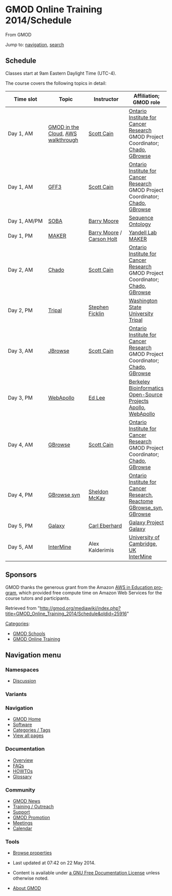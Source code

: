 <div id="mw-page-base" class="noprint">

</div>

<div id="mw-head-base" class="noprint">

</div>

<div id="content" class="mw-body" role="main">

<span id="top"></span>

<div id="mw-js-message" style="display:none;">

</div>



# <span dir="auto">GMOD Online Training 2014/Schedule</span>

<div id="bodyContent">

<div id="siteSub">

From GMOD

</div>

<div id="contentSub">

</div>

<div id="jump-to-nav" class="mw-jump">

Jump to: [navigation](#mw-navigation), [search](#p-search)

</div>

<div id="mw-content-text" class="mw-content-ltr" lang="en" dir="ltr">

## <span id="Schedule" class="mw-headline">Schedule</span>

Classes start at 9am Eastern Daylight Time (UTC-4).

The course covers the following topics in detail:

<table class="wikitable">
<colgroup>
<col style="width: 25%" />
<col style="width: 25%" />
<col style="width: 25%" />
<col style="width: 25%" />
</colgroup>
<thead>
<tr class="header">
<th>Time slot</th>
<th>Topic</th>
<th>Instructor</th>
<th>Affiliation; GMOD role</th>
</tr>
</thead>
<tbody>
<tr class="odd">
<td>Day 1, AM</td>
<td><a href="../Cloud.1" title="Cloud">GMOD in the Cloud</a>, <a
href="../AWS_walkthrough" title="AWS walkthrough">AWS
walkthrough</a></td>
<td><a href="../User:Scott" title="User:Scott">Scott Cain</a></td>
<td><a href="http://oicr.on.ca/" class="external text"
rel="nofollow">Ontario Institute for Cancer Research</a><br />
GMOD Project Coordinator; <a href="../Chado" class="mw-redirect"
title="Chado">Chado</a>, <a href="../GBrowse.1"
title="GBrowse">GBrowse</a></td>
</tr>
<tr class="even">
<td>Day 1, AM</td>
<td><a href="GFF3_Tutorial"
title="GMOD Online Training 2014/GFF3 Tutorial">GFF3</a></td>
<td><a href="../User:Scott" title="User:Scott">Scott Cain</a></td>
<td><a href="http://oicr.on.ca/" class="external text"
rel="nofollow">Ontario Institute for Cancer Research</a><br />
GMOD Project Coordinator; <a href="../Chado" class="mw-redirect"
title="Chado">Chado</a>, <a href="../GBrowse.1"
title="GBrowse">GBrowse</a></td>
</tr>
<tr class="odd">
<td>Day 1, AM/PM</td>
<td><a
href="http://gmod.org/wiki/GMOD_Online_Training_2014/SOBA_Tutorial"
title="GMOD Online Training 2014//SOBA Tutorial">SOBA</a></td>
<td><a href="../User:Bmoore" title="User:Bmoore">Barry Moore</a></td>
<td><a href="http://www.sequenceontology.org" class="external text"
rel="nofollow">Sequence Ontology</a><br />
</td>
</tr>
<tr class="even">
<td>Day 1, PM</td>
<td><a
href="http://weatherby.genetics.utah.edu/MAKER/wiki/index.php/MAKER_Tutorial_for_GMOD_Online_Training_2014"
class="external text" rel="nofollow">MAKER</a></td>
<td><a href="../User:Bmoore" title="User:Bmoore">Barry Moore</a> / <a
href="../User:Carsonholt" title="User:Carsonholt">Carson Holt</a></td>
<td><a href="http://www.yandell-lab.org" class="external text"
rel="nofollow">Yandell Lab</a><br />
<a href="../MAKER.1" title="MAKER">MAKER</a></td>
</tr>
<tr class="odd">
<td>Day 2, AM</td>
<td><a href="Chado_Tutorial"
title="GMOD Online Training 2014/Chado Tutorial">Chado</a></td>
<td><a href="../User:Scott" title="User:Scott">Scott Cain</a></td>
<td><a href="http://oicr.on.ca/" class="external text"
rel="nofollow">Ontario Institute for Cancer Research</a><br />
GMOD Project Coordinator; <a href="../Chado" class="mw-redirect"
title="Chado">Chado</a>, <a href="../GBrowse.1"
title="GBrowse">GBrowse</a></td>
</tr>
<tr class="even">
<td>Day 2, PM</td>
<td><a href="../Tripal_Tutorial_v2.0"
title="Tripal Tutorial v2.0">Tripal</a></td>
<td><a href="../User:Sficklin" title="User:Sficklin">Stephen
Ficklin</a></td>
<td><a href="http://www.wsu.edu" class="external text"
rel="nofollow">Washington State University</a><br />
<a href="../Tripal.1" title="Tripal">Tripal</a></td>
</tr>
<tr class="odd">
<td>Day 3, AM</td>
<td><a href="JBrowse_Tutorial"
title="GMOD Online Training 2014/JBrowse Tutorial">JBrowse</a></td>
<td><a href="../User:Scott" title="User:Scott">Scott Cain</a></td>
<td><a href="http://oicr.on.ca/" class="external text"
rel="nofollow">Ontario Institute for Cancer Research</a><br />
GMOD Project Coordinator; <a href="../Chado" class="mw-redirect"
title="Chado">Chado</a>, <a href="../GBrowse.1"
title="GBrowse">GBrowse</a></td>
</tr>
<tr class="even">
<td>Day 3, PM</td>
<td><a href="WebApollo_Tutorial"
title="GMOD Online Training 2014/WebApollo Tutorial">WebApollo</a></td>
<td><a href="../User:Elee" title="User:Elee">Ed Lee</a></td>
<td><a href="http://www.berkeleybop.org/" class="external text"
rel="nofollow">Berkeley Bioinformatics Open-Source Projects</a><br />
<a href="../Apollo.1" title="Apollo">Apollo</a>, <a
href="../WebApollo.1" title="WebApollo">WebApollo</a></td>
</tr>
<tr class="odd">
<td>Day 4, AM</td>
<td><a
href="http://gmod.org/mediawiki/index.php?title=GMOD_Online_Training_2014/GBrowse_Tutorial&amp;action=edit&amp;redlink=1"
class="new"
title="GMOD Online Training 2014/GBrowse Tutorial (page does not exist)">GBrowse</a></td>
<td><a href="../User:Scott" title="User:Scott">Scott Cain</a></td>
<td><a href="http://oicr.on.ca/" class="external text"
rel="nofollow">Ontario Institute for Cancer Research</a><br />
GMOD Project Coordinator; <a href="../Chado" class="mw-redirect"
title="Chado">Chado</a>, <a href="../GBrowse.1"
title="GBrowse">GBrowse</a></td>
</tr>
<tr class="even">
<td>Day 4, PM</td>
<td><a href="GBrowse_syn_Tutorial"
title="GMOD Online Training 2014/GBrowse syn Tutorial">GBrowse
syn</a></td>
<td><a href="../User:Mckays" title="User:Mckays">Sheldon McKay</a></td>
<td><a href="http://oicr.on.ca/" class="external text"
rel="nofollow">Ontario Institute for Cancer Research</a>, <a
href="http://www.reactome.org" class="external text"
rel="nofollow">Reactome</a><br />
<a href="../GBrowse_syn.1" title="GBrowse syn">GBrowse_syn</a>, <a
href="../GBrowse.1" title="GBrowse">GBrowse</a></td>
</tr>
<tr class="odd">
<td>Day 5, PM</td>
<td><a href="https://wiki.galaxyproject.org/Events/GMODSummerSchool2014"
class="external text" rel="nofollow">Galaxy</a></td>
<td><a href="https://wiki.galaxyproject.org/CarlEberhard"
class="external text" rel="nofollow">Carl Eberhard</a></td>
<td><a href="http://galaxyproject.org/" class="external text"
rel="nofollow">Galaxy Project</a><br />
<a href="../Galaxy.1" title="Galaxy">Galaxy</a></td>
</tr>
<tr class="even">
<td>Day 5, AM</td>
<td><a
href="http://gmod.org/mediawiki/index.php?title=GMOD_Online_Training_2014/InterMine_Tutorial&amp;action=edit&amp;redlink=1"
class="new"
title="GMOD Online Training 2014/InterMine Tutorial (page does not exist)">InterMine</a></td>
<td>Alex Kalderimis</td>
<td><a href="http://cam.ac.uk" class="external text"
rel="nofollow">University of Cambridge, UK</a><br />
<a href="../InterMine" title="InterMine">InterMine</a></td>
</tr>
</tbody>
</table>

## <span id="Sponsors" class="mw-headline">Sponsors</span>

GMOD thanks the generous grant from the Amazon
<a href="http://aws.amazon.com/grants/" class="external text"
rel="nofollow">AWS in Education program</a>, which provided free compute
time on Amazon Web Services for the course tutors and participants.

</div>

<div class="printfooter">

Retrieved from
"<http://gmod.org/mediawiki/index.php?title=GMOD_Online_Training_2014/Schedule&oldid=25916>"

</div>

<div id="catlinks" class="catlinks">

<div id="mw-normal-catlinks" class="mw-normal-catlinks">

[Categories](../Special:Categories "Special:Categories"):

- [GMOD Schools](../Category%3AGMOD_Schools "Category%3AGMOD Schools")
- <a
  href="http://gmod.org/mediawiki/index.php?title=Category%3AGMOD_Online_Training&amp;action=edit&amp;redlink=1"
  class="new"
  title="Category%3AGMOD Online Training (page does not exist)">GMOD Online
  Training</a>

</div>

</div>

<div class="visualClear">

</div>

</div>

</div>

<div id="mw-navigation">

## Navigation menu

<div id="mw-head">



<div id="left-navigation">

<div id="p-namespaces" class="vectorTabs" role="navigation"
aria-labelledby="p-namespaces-label">

### Namespaces


- <span id="ca-talk"><a
  href="http://gmod.org/mediawiki/index.php?title=Talk:GMOD_Online_Training_2014/Schedule&amp;action=edit&amp;redlink=1"
  accesskey="t"
  title="Discussion about the content page [t]">Discussion</a></span>

</div>

<div id="p-variants" class="vectorMenu emptyPortlet" role="navigation"
aria-labelledby="p-variants-label">

### 

### Variants[](#)

<div class="menu">

</div>

</div>

</div>





</div>

</div>

</div>

<div id="mw-panel">

<div id="p-logo" role="banner">

<a href="../Main_Page"
style="background-image: url(../../images/GMOD-cogs.png);"
title="Visit the main page"></a>

</div>

<div id="p-Navigation" class="portal" role="navigation"
aria-labelledby="p-Navigation-label">

### Navigation

<div class="body">

- <span id="n-GMOD-Home">[GMOD Home](../Main_Page)</span>
- <span id="n-Software">[Software](../GMOD_Components)</span>
- <span id="n-Categories-.2F-Tags">[Categories /
  Tags](../Categories)</span>
- <span id="n-View-all-pages">[View all
  pages](../Special:AllPages)</span>

</div>

</div>

<div id="p-Documentation" class="portal" role="navigation"
aria-labelledby="p-Documentation-label">

### Documentation

<div class="body">

- <span id="n-Overview">[Overview](../Overview)</span>
- <span id="n-FAQs">[FAQs](../Category%3AFAQ)</span>
- <span id="n-HOWTOs">[HOWTOs](../Category%3AHOWTO)</span>
- <span id="n-Glossary">[Glossary](../Glossary)</span>

</div>

</div>

<div id="p-Community" class="portal" role="navigation"
aria-labelledby="p-Community-label">

### Community

<div class="body">

- <span id="n-GMOD-News">[GMOD News](../GMOD_News)</span>
- <span id="n-Training-.2F-Outreach">[Training /
  Outreach](../Training_and_Outreach)</span>
- <span id="n-Support">[Support](../Support)</span>
- <span id="n-GMOD-Promotion">[GMOD Promotion](../GMOD_Promotion)</span>
- <span id="n-Meetings">[Meetings](../Meetings)</span>
- <span id="n-Calendar">[Calendar](../Calendar)</span>

</div>

</div>

<div id="p-tb" class="portal" role="navigation"
aria-labelledby="p-tb-label">

### Tools

<div class="body">


- <span id="t-smwbrowselink"><a href="../Special%3ABrowse/GMOD_Online_Training_2014-2FSchedule"
  rel="smw-browse">Browse properties</a></span>


</div>

</div>

</div>

</div>

<div id="footer" role="contentinfo">

- <span id="footer-info-lastmod">Last updated at 07:42 on 22 May
  2014.</span>
<!-- - <span id="footer-info-viewcount">66,642 page views.</span> -->
- <span id="footer-info-copyright">Content is available under
  <a href="http://www.gnu.org/licenses/fdl-1.3.html" class="external"
  rel="nofollow">a GNU Free Documentation License</a> unless otherwise
  noted.</span>

<!-- -->

- <span id="footer-places-about">[About
  GMOD](../GMOD:About "GMOD:About")</span>

<!-- -->






</div>
